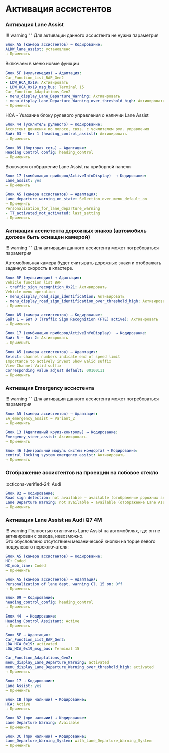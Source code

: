 
# Активация ассистентов

### Активация Lane Assist

!!! warning ""
    Для активации данного ассистента не нужна параметрия

``` yaml title="логин-пароль: 20103"
Блок A5 (камера ассистентов) → Кодирование:
ALDW_lane_assist: установлено
→ Применить
```

Включаем в меню новые функции
``` yaml
Блок 5F (мультимедия) → Адаптация:
Car_Function_List_BAP_Gen2
- LDW_HCA_0x19: Активировать
- LDW_HCA_0x19_msg_bus: Terminal 15
Car_Function_Adaptations_Gen2
- menu_display_Lane_Departure_Warning: Активировать
- menu_display_Lane_Departure_Warning_over_threshold_high: Активировать
→ Применить 
```

HCA - Указание блоку рулевого управления о наличии Lane Assist
``` yaml
Блок 44 (усилитель рулевого) → Кодирование:
Ассистент движения по полосе, связ. с усилителем рул. управления
Байт 03 – Бит 1 (heading_control_assist): Активировать
→ Применить 
```

``` yaml title="логин-пароль: 20103"
Блок 09 (бортовая сеть) → Адаптация:
Heading Control config: heading_control
→ Применить 
```

Включаем отображение Lane Assist на приборной панели
``` yaml
Блок 17 (комбинация приборов/ActiveInfoDisplay)  → Кодирование:
Lane_assist: yes
→ Применить 
```

``` yaml
Блок A5 (камера ассистентов) → Адаптация:
Lane_departure_warning_on_state: Selection_over_menu_default_on
→ Применить 
Personalisation_for_lane_departure_warning
- TT_activated_not_activated: last_setting
→ Применить 
```

### Активация ассистента дорожных знаков (автомобиль должен быть оснащен камерой)

!!! warning ""
    Для активации данного ассистента может потребоваться параметрия

Автомобильная камера будет считывать дорожные знаки и отображать заданную скорость в кластере.

``` yaml
Блок 5F (мультимедия) → Адаптация:
Vehicle function list BAP
- traffic_sign_recognition_0x21: Активировать
Vehicle menu operation
- menu_display_road_sign_identification: Активировать
- menu_display_road_sign_identification_over_threshold_high: Активировать
→ Применить 
```
``` yaml title="логин-пароль: 20103"
Блок A5 (камера ассистентов) → Кодирование:
Байт 1 – Бит 0 (Traffic Sign Recognition (FTE) active): Активировать
→ Применить
```
``` yaml
Блок 17 (комбинация приборов/ActiveInfoDisplay)  → Кодирование:
Байт 5 – Бит 2: Активировать
→ Применить 
```
``` yaml title="логин-пароль: 20103"
Блок A5 (камера ассистентов) → Адаптация:
Select: channel numbers indicate end of speed limit
Importance to actively invest Show Valid suffix
View Channel Valid suffix
Corresponding value adjust default: 00100111
→ Применить 
```

### Активация Emergency ассистента

!!! warning ""
    Для активации данного ассистента может потребоваться параметрия
    
``` yaml title="логин-пароль: 20103"
Блок A5 (камера ассистентов) → Адаптация:
EA_emergency_assist → Variant_2
→ Применить 
```
``` yaml
Блок 13 (Адаптивный круиз-контроль) → Кодирование:
Emergency_steer_assist: Активировать
→ Применить 
```
``` yaml
Блок 46 (Центральный модуль систем комфорта) → Кодирование:
central_locking_system_emergency_assist: Активировать
→ Применить 
```

### Отображение ассистентов на проекции на лобовое стекло
:octicons-verified-24: Audi
``` yaml
Блок 82 → Кодирование:
Road sign detection: not available → available (отображение дорожных знаков)
Lane Departure Warning: not available → available (отображение Lane Assist)
→ Применить 
```

### Активация Lane Assist на Audi Q7 4M

!!! warning
    Полностью отключить Lane Assist на автомобилях, где он не активирован с завода, невозможно.  
    Это обусловлено отсутствием механической кнопки на торце левого подрулевого переключателя:

``` yaml
Блок A5 (камера ассистентов) → Кодирование:
HC: Coded
HC_mob_line: Coded
→ Применить 
```

``` yaml
Блок A5 (камера ассистентов) → Адаптация:
Personalization of lane dept. warning Cl. 15 on: Off
→ Применить 
```

``` yaml title="логин-пароль: 31347"
Блок 09 → Кодирование:
heading_control_config: heading_control
→ Применить 
```

``` yaml
Блок 44  → Кодирование:
Heading Control Assistant: Active
→ Применить 
```

``` yaml
Блок 5F → Адаптация:
Car_Function_List_BAP_Gen2:
LDW_HCA_0x19: activated
LDW_HCA_0x19_msg_bus: Terminal 15

Car_Function_Adaptations_Gen2:
menu_display_Lane_Departure_Warning: activated
menu_display_Lane_Departure_Warning_over_threshold_high: activated
→ Применить 
```

``` yaml
Блок 17 → Кодирование:
Lane Assist: yes
→ Применить 
```

``` yaml
Блок CB (при наличии) → Кодирование:
HCA: Active
→ Применить 
```

``` yaml
Блок 82 (при наличии) → Кодирование:
Lane Departure Warning: Available
→ Применить 
```

``` yaml
Блок 3C (при наличии) → Кодирование:
Lane_Departure_Warning_System: with_Lane_Departure_Warning_System
→ Применить 
```